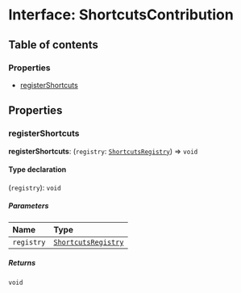 # Interface: ShortcutsContribution

## Table of contents

### Properties

* [registerShortcuts](/en/auto-docs/free-layout-editor/interfaces/ShortcutsContribution.md#registershortcuts)

## Properties

### registerShortcuts

**registerShortcuts**: (`registry`: [`ShortcutsRegistry`](/en/auto-docs/free-layout-editor/classes/ShortcutsRegistry.md)) => `void`

#### Type declaration

(`registry`): `void`

##### Parameters

| Name | Type |
| :------ | :------ |
| `registry` | [`ShortcutsRegistry`](/en/auto-docs/free-layout-editor/classes/ShortcutsRegistry.md) |

##### Returns

`void`
